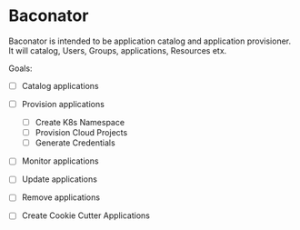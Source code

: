 # Baconator

Baconator is intended to be application catalog and  application provisioner. It will catalog, Users, Groups, applications, Resources etx. 

Goals:
- [ ] Catalog applications
- [ ] Provision applications
  - [ ] Create  K8s Namespace
  - [ ] Provision Cloud Projects
  - [ ] Generate Credentials
- [ ] Monitor applications
- [ ] Update applications
- [ ] Remove applications
- [ ] Create Cookie Cutter Applications

